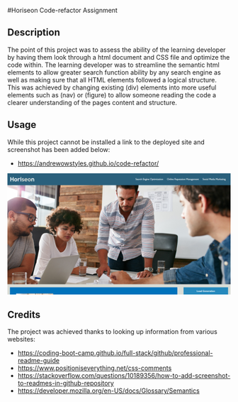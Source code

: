 #Horiseon Code-refactor Assignment

## Description

The point of this project was to assess the ability of the learning developer by having them look through a html document
and CSS file and optimize the code within. The learning developer was to streamline the semantic html elements to allow greater
search function ability by any search engine as well as making sure that all HTML elements followed a logical structure. This was achieved by changing existing (div) elements into more useful elements such as (nav) or (figure) to allow someone reading the code a clearer understanding of the pages content and structure. 

## Usage

While this project cannot be installed a link to the deployed site and screenshot has been added below:

- https://andrewowstyles.github.io/code-refactor/

![Horiseon Example](assets/images/horiseon-example.png)

## Credits
The project was achieved thanks to looking up information from various websites:
- https://coding-boot-camp.github.io/full-stack/github/professional-readme-guide
- https://www.positioniseverything.net/css-comments
- https://stackoverflow.com/questions/10189356/how-to-add-screenshot-to-readmes-in-github-repository
- https://developer.mozilla.org/en-US/docs/Glossary/Semantics